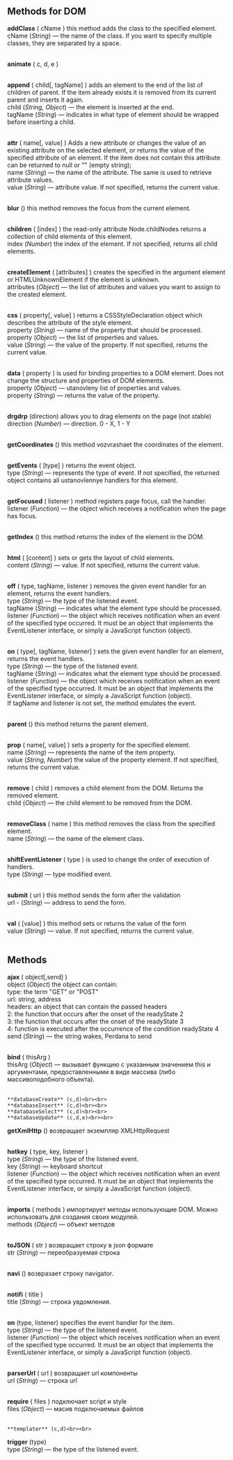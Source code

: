 Methods for DOM
-----------------------------------
**addClass** ( cName ) this method adds the class to the specified element.<br>
сName (*String*) — the name of the class. If you want to specify multiple classes, they are separated by a space.<br><br>

**animate** ( c, d, e )<br><br>

**append** ( child[, tagName] ) adds an element to the end of the list of children of parent. If the item already exists it is removed from its current parent and inserts it again.<br>
child (*String, Object*) — the element is inserted at the end.<br>
tagName (*String*) — indicates in what type of element should be wrapped before inserting a child.<br><br>

**attr** ( name[, value] ) Adds a new attribute or changes the value of an existing attribute on the selected element, or returns the value of the specified attribute of an element. If the item does not contain this attribute can be returned to null or "" (empty string); <br>
name (*String*) — the name of the attribute. The same is used to retrieve attribute values.<br>
value (*String*) — attribute value. If not specified, returns the current value.<br><br>

**blur** () this method removes the focus from the current element.<br><br>

**children** ( [index] ) the read-only attribute Node.childNodes returns a collection of child elements of this element.<br>
index (*Number*) the index of the element. If not specified, returns all child elements.<br><br>

**createElement** ( [attributes] ) creates the specified in the argument element or HTMLUnknownElement if the element is unknown.<br>
attributes (*Object*) — the list of attributes and values you want to assign to the created element.<br><br>

**css** ( property[, value] ) returns a CSSStyleDeclaration object which describes the attribute of the style element.<br>
property (*String*) — name of the property that should be processed.<br>
property (*Object*) — the list of properties and values.<br>
value (*String*) — the value of the property. If not specified, returns the current value.<br><br>

**data** ( property ) is used for binding properties to a DOM element. Does not change the structure and properties of DOM elements.<br>
property (*Object*) — utanovleny list of properties and values.<br>
property (*String*) — returns the value of the property.<br><br>

**drgdrp** (direction) allows you to drag elements on the page (not stable)<br>
direction (*Number*) — direction. 0 - X, 1 - Y<br><br>

**getCoordinates** () this method vozvrashaet the coordinates of the element.<br><br>

**getEvents** ( [type] ) returns the event object.<br>
type (*String*) — represents the type of event. If not specified, the returned object contains all ustanovlennye handlers for this element.<br><br>

**getFocused** ( listener ) method registers page focus, call the handler.<br>
listener (*Function*) — the object which receives a notification when the page has focus.<br><br>

**getIndex** () this method returns the index of the element in the DOM.<br><br>

**html** ( [content] ) sets or gets the layout of child elements.<br>
content (*String*) — value. If not specified, returns the current value.<br><br>

**off** ( type, tagName, listener ) removes the given event handler for an element, returns the event handlers.<br>
type (*String*) — the type of the listened event.<br>
tagName (*String*) — indicates what the element type should be processed.<br>
listener (*Function*) — the object which receives notification when an event of the specified type occurred. It must be an object that implements the EventListener interface, or simply a JavaScript function (object).<br><br>

**on** ( type[, tagName, listener] ) sets the given event handler for an element, returns the event handlers.<br>
type (*String*) — the type of the listened event.<br>
tagName (*String*) — indicates what the element type should be processed.<br>
listener (*Function*) — the object which receives notification when an event of the specified type occurred. It must be an object that implements the EventListener interface, or simply a JavaScript function (object).<br>
If tagName and listener is not set, the method emulates the event.<br><br>

**parent** () this method returns the parent element.<br><br>

**prop** ( name[, value] ) sets a property for the specified element.<br>
name (*String*) — represents the name of the item property.<br>
value (*String, Number*) the value of the property element. If not specified, returns the current value.<br><br>

**remove** ( child ) removes a child element from the DOM. Returns the removed element.<br>
child (*Object*) — the child element to be removed from the DOM.<br><br>

**removeClass** ( name ) this method removes the class from the specified element.<br>
name (*String*) — the name of the element class.<br><br>

**shiftEventListener** ( type ) is used to change the order of execution of handlers.<br>
type (*String*) — type modified event.<br><br>

**submit** ( url ) this method sends the form after the validation<br>
url - (*String*) — address to send the form.<br><br>

**val** ( [value] ) this method sets or returns the value of the form<br>
value (*String*) — value. If not specified, returns the current value.<br><br>



Methods
-----------------------------------
**ajax** ( object[,send] )<br>
object (*Object*) the object can contain:<br>
type: the term "GET" or "POST"<br>
url: string, address<br>
headers: an object that can contain the passed headers<br>
2: the function that occurs after the onset of the readyState 2<br>
3: the function that occurs after the onset of the readyState 3<br>
4: function is executed after the occurrence of the condition readyState 4<br>
send (*String*) — the string wakes, Perdana to send<br><br>

**bind** ( thisArg )<br>
thisArg (*Object*) — вызывает функцию с указанным значением this и аргументами, предоставленными в виде массива (либо массивоподобного объекта).<br><br>

	**databaseCreate** (c,d)<br><br>
	**databaseInsert** (c,d)<br><br>
	**databaseSelect** (c,d)<br><br>
	**databaseUpdate** (c,d,e)<br><br>

**getXmlHttp** () возвращает экземпляр XMLHttpRequest<br><br>

**hotkey** ( type, key, listener )<br>
type (*String*) — the type of the listened event.<br>
key (*String*) — keyboard shortcut<br>
listener (*Function*) — the object which receives notification when an event of the specified type occurred. It must be an object that implements the EventListener interface, or simply a JavaScript function (object).<br><br>

**imports** ( methods ) импортирует методы использующие DOM. Можно использовать для создания своих модулей.<br>
methods (*Object*) — объект методов<br><br>

**toJSON** ( str ) возвращает строку в json формате<br>
str (*String*) — переобразуемая строка<br><br>

**navi** () возвразает строку navigator.<br><br>

**notifi** ( title )<br>
title (*String*) — строка увдомления.<br><br>

**on** (type, listener) specifies the event handler for the item.<br>
type (*String*) — the type of the listened event.<br>
listener (*Function*) — the object which receives notification when an event of the specified type occurred. It must be an object that implements the EventListener interface, or simply a JavaScript function (object).<br><br>

**parserUrl** ( url ) возвращает url компоненты<br>
url (*String*) — строка url<br><br>

**require** ( files ) подключает script и style<br>
files (*Object*) — масив подключаемых файлов<br><br>

	**templater** (c,d)<br><br>

**trigger** (type) <br>
type (*String*) — the type of the listened event.
